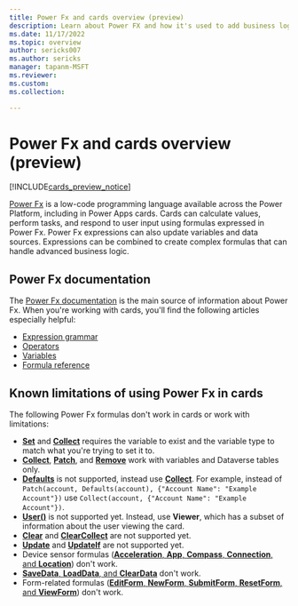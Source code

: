 ```yaml
---
title: Power Fx and cards overview (preview)
description: Learn about Power FX and how it's used to add business logic in cards for Microsoft Power Apps.
ms.date: 11/17/2022
ms.topic: overview
author: sericks007
ms.author: sericks
manager: tapanm-MSFT
ms.reviewer: 
ms.custom: 
ms.collection: 

---
```


# Power Fx and cards overview (preview)

[!INCLUDE[cards_preview_notice](../../includes/preview-include.md)]

[Power Fx](/power-platform/power-fx/overview) is a low-code programming language available across the Power Platform, including in Power Apps cards. Cards can calculate values, perform tasks, and respond to user input using formulas expressed in Power Fx. Power Fx expressions can also update variables and data sources. Expressions can be combined to create complex formulas that can handle advanced business logic.

## Power Fx documentation

The [Power Fx documentation](/power-platform/power-fx/overview) is the main source of information about Power Fx. When you're working with cards, you'll find the following articles especially helpful:

- [Expression grammar](/power-platform/power-fx/expression-grammar)
- [Operators](/power-platform/power-fx/operators)
- [Variables](/power-platform/power-fx/variables)
- [Formula reference](/power-platform/power-fx/formula-reference)

## Known limitations of using Power Fx in cards

The following Power Fx formulas don't work in cards or work with limitations:

- [**Set**](/power-platform/power-fx/reference/function-set) and [**Collect**](/power-platform/power-fx/reference/function-clear-collect-clearcollect#collect) requires the variable to exist and the variable type to match what you're trying to set it to.
- [**Collect**](/power-platform/power-fx/reference/function-clear-collect-clearcollect#collect), [**Patch**](/power-platform/power-fx/reference/function-patch), and [**Remove**](/power-platform/power-fx/reference/function-remove-removeif#remove-function) work with variables and Dataverse tables only.
- [**Defaults**](/power-platform/power-fx/reference/function-defaults) is not supported, instead use [**Collect**](/power-platform/power-fx/reference/function-clear-collect-clearcollect#collect). For example, instead of `Patch(account, Defaults(account), {"Account Name": "Example Account"})` use `Collect(account, {"Account Name": "Example Account"})`.
- [**User()**](/power-platform/power-fx/reference/function-user) is not supported yet. Instead, use **Viewer**, which has a subset of information about the user viewing the card.
- [**Clear**](/power-platform/power-fx/reference/function-clear-collect-clearcollect#clear) and [**ClearCollect**](/power-platform/power-fx/reference/function-clear-collect-clearcollect#clearcollect) are not supported yet.
- [**Update**](/power-platform/power-fx/reference/function-update-updateif#update-function) and [**UpdateIf**](/power-platform/power-fx/reference/function-update-updateif#updateif-function) are not supported yet.
- Device sensor formulas ([**Acceleration**, **App**, **Compass**, **Connection**, and **Location**](/power-platform/power-fx/reference/signals)) don't work.
- [**SaveData**, **LoadData**, and **ClearData**](/power-platform/power-fx/reference/function-savedata-loaddata) don't work.
- Form-related formulas ([**EditForm**, **NewForm**, **SubmitForm**, **ResetForm**, and **ViewForm**](/power-platform/power-fx/reference/function-form)) don't work.
